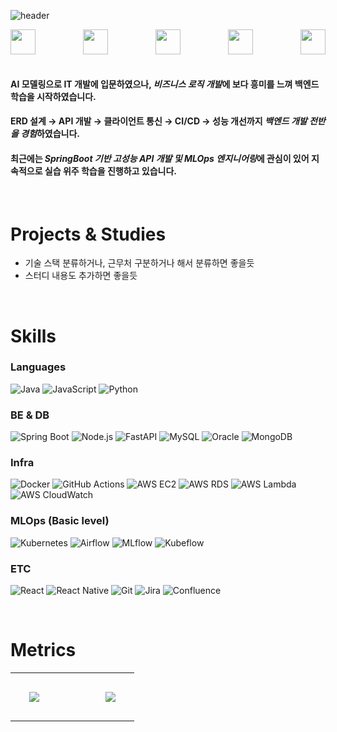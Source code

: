 ![header](https://capsule-render.vercel.app/api?type=venom&color=gradient&height=300&section=header&text=Growing%20Merry!&fontSize=60&desc=성장하는%20것이%20즐거운%20개발자,%20강혜리입니다!%20(a.k.a.%20Merry)&descAlignY=70&descAlign=middle)


<div align="center" style="display: flex; flex-wrap: wrap; justify-content: space-between; align-items: center;">
  <img src="https://img.shields.io/badge/성장-4C585B?style=for-the-badge&logoColor=white" height="40"/> &nbsp; &nbsp; &nbsp;
  <img src="https://img.shields.io/badge/고객-4C585B?style=for-the-badge&logoColor=white" height="40"/> &nbsp; &nbsp; &nbsp;
  <img src="https://img.shields.io/badge/소통-4C585B?style=for-the-badge&logoColor=white" height="40"/> &nbsp; &nbsp; &nbsp;
  <img src="https://img.shields.io/badge/효율적인_개발-4C585B?style=for-the-badge&logoColor=white" height="40"/> &nbsp; &nbsp; &nbsp;
  <img src="https://img.shields.io/badge/자동화-4C585B?style=for-the-badge&logoColor=white" height="40"/>
</div>

<br/>

#### AI 모델링으로 IT 개발에 입문하였으나, ***비즈니스 로직 개발***에 보다 흥미를 느껴 백엔드 학습을 시작하였습니다.
#### ERD 설계 → API 개발 → 클라이언트 통신 → CI/CD → 성능 개선까지 ***백엔드 개발 전반을 경험***하였습니다.
#### 최근에는 ***SpringBoot 기반 고성능 API 개발 및 MLOps 엔지니어링***에 관심이 있어 지속적으로 실습 위주 학습을 진행하고 있습니다.

<br/>

# Projects & Studies
- 기술 스택 분류하거나, 근무처 구분하거나 해서 분류하면 좋을듯
- 스터디 내용도 추가하면 좋을듯

<br/>

# Skills

### Languages
![Java](https://img.shields.io/badge/Java-007396.svg?&style=for-the-badge&logo=Java&logoColor=white)
![JavaScript](https://img.shields.io/badge/JavaScript-F7DF1E.svg?&style=for-the-badge&logo=JavaScript&logoColor=black)
![Python](https://img.shields.io/badge/Python-3776AB.svg?&style=for-the-badge&logo=Python&logoColor=white)

### BE & DB
![Spring Boot](https://img.shields.io/badge/SpringBoot-6DB33F.svg?&style=for-the-badge&logo=Spring&logoColor=white)
![Node.js](https://img.shields.io/badge/Node.js-339933.svg?&style=for-the-badge&logo=Node.js&logoColor=white)
![FastAPI](https://img.shields.io/badge/FastAPI-009688.svg?&style=for-the-badge&logo=fastapi&logoColor=white)
![MySQL](https://img.shields.io/badge/MySQL-4479A1.svg?&style=for-the-badge&logo=mysql&logoColor=white)
![Oracle](https://img.shields.io/badge/Oracle-F80000.svg?&style=for-the-badge&logo=oracle&logoColor=white)
![MongoDB](https://img.shields.io/badge/MongoDB-47A248.svg?&style=for-the-badge&logo=mongodb&logoColor=white)

### Infra
![Docker](https://img.shields.io/badge/Docker-2496ED.svg?&style=for-the-badge&logo=docker&logoColor=white)
![GitHub Actions](https://img.shields.io/badge/GitHub_Actions-2088FF.svg?&style=for-the-badge&logo=github-actions&logoColor=white)
![AWS EC2](https://img.shields.io/badge/AWS_EC2-FF9900.svg?&style=for-the-badge&logo=amazonec2&logoColor=white)
![AWS RDS](https://img.shields.io/badge/AWS_RDS-527FFF.svg?&style=for-the-badge&logo=amazonrds&logoColor=white)
![AWS Lambda](https://img.shields.io/badge/AWS_Lambda-FF9900.svg?&style=for-the-badge&logo=aws-lambda&logoColor=white)
![AWS CloudWatch](https://img.shields.io/badge/AWS_CloudWatch-FF4F8B.svg?&style=for-the-badge&logo=amazoncloudwatch&logoColor=white)

### MLOps (Basic level)
![Kubernetes](https://img.shields.io/badge/Kubernetes-326CE5.svg?&style=for-the-badge&logo=kubernetes&logoColor=white)
![Airflow](https://img.shields.io/badge/Airflow-017CEE.svg?&style=for-the-badge&logo=apache-airflow&logoColor=white)
![MLflow](https://img.shields.io/badge/MLflow-3C9CEA.svg?&style=for-the-badge&logo=mlflow&logoColor=white)
![Kubeflow](https://img.shields.io/badge/Kubeflow-003BDE.svg?&style=for-the-badge&logo=kubeflow&logoColor=white)

### ETC
![React](https://img.shields.io/badge/React-61DAFB.svg?&style=for-the-badge&logo=react&logoColor=black)
![React Native](https://img.shields.io/badge/React_Native-61DAFB.svg?&style=for-the-badge&logo=react&logoColor=black)
![Git](https://img.shields.io/badge/Git-F05032.svg?&style=for-the-badge&logo=git&logoColor=white)
![Jira](https://img.shields.io/badge/Jira-0052CC.svg?&style=for-the-badge&logo=jira&logoColor=white)
![Confluence](https://img.shields.io/badge/Confluence-172B4D.svg?&style=for-the-badge&logo=confluence&logoColor=white)

<br/>

# Metrics

<table align="center">
  <tr>
    <td style="padding: 30px;">
      <img src="https://github-readme-stats.vercel.app/api?username=merrykang&show_icons=true&theme=dark" />
    </td>
    <td style="width: 30px;"></td>
    <td style="padding: 30px;">
      <img src="http://mazassumnida.wtf/api/v2/generate_badge?boj=kanghl1111" />
    </td>
  </tr>
</table>

<br/>




